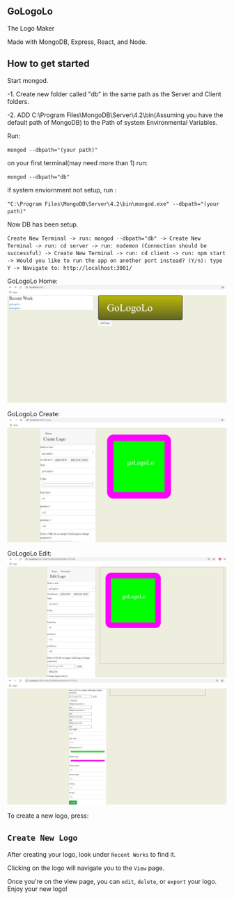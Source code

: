 ## GoLogoLo

The Logo Maker<br />

Made with MongoDB, Express, React, and Node.<br />

## How to get started
Start mongod.

-1.  Create new folder called "db" in the same path as the Server and Client folders.

-2. ADD C:\Program Files\MongoDB\Server\4.2\bin(Assuming you have the default path of MongoDB) to the Path of system Environmental Variables.

Run: 

`mongod --dbpath="(your path)" `


on your first terminal(may need more than 1) run:

`mongod --dbpath="db"`

if system enviornment not setup, run :

 `"C:\Program Files\MongoDB\Server\4.2\bin\mongod.exe" --dbpath="(your path)"`

 Now DB has been setup.

`Create New Terminal ->
run: mongod --dbpath="db" ->
Create New Terminal ->
run: cd server ->
run: nodemon (Connection should be successful) ->
Create New Terminal ->
run: cd client ->
run: npm start ->
Would you like to run the app on another port instead? (Y/n): type Y ->
Navigate to: http://localhost:3001/`

GoLogoLo Home:
![Image of goLogoLo](goLogoLoHome.JPG)

GoLogoLo Create:
![Image of goLogoLo](goLogoLoCreate.JPG)

GoLogoLo Edit:
![Image of goLogoLo](goLogoLoEdit1.JPG)
![Image of goLogoLo](goLogoLoEdit2.JPG)



To create a new logo, press:

## `Create New Logo`

After creating your logo, look under `Recent Works` to find it.<br />

Clicking on the logo will navigate you to the `View` page.<br /> 

Once you're on the view page, you can `edit`, `delete`, or `export` your logo. Enjoy your new logo!

